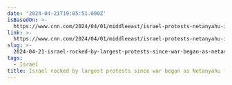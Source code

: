 ```yaml
---
date: '2024-04-21T19:05:51.000Z'
isBasedOn: >-
  https://www.cnn.com/2024/04/01/middleeast/israel-protests-netanyahu-intl/index.html
link: >-
  https://www.cnn.com/2024/04/01/middleeast/israel-protests-netanyahu-intl/index.html
slug: >-
  2024-04-21-israel-rocked-by-largest-protests-since-war-began-as-netanyahu-faces-growin
tags:
  - Israel
title: Israel rocked by largest protests since war began as Netanyahu faces growin
---
```


